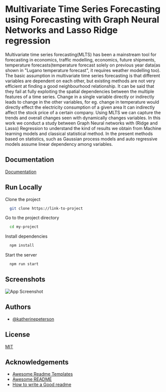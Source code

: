 
# Multivariate Time Series Forecasting using  Forecasting with Graph Neural Networks and Lasso Ridge regression

Multivariate time series forecasting(MLTS) has been a mainstream tool for  forecasting in economics, traffic modelling, economics, future shipments, temperature forecasts(temperature forecast solely on previous year data(as shown in "Lugano temperature forecast", it requires weather modelling too). The basic assumption in multivariate time series forecasting is that different variables are dependent on each other, but existing methods are not very efficient at finding a good neighbourhood relationship. It can be said that they fail at fully exploiting the spatial dependencies between the multiple features of a time series. Change in a single variable directly or indirectly leads to change in the other variables, for eg. change in temperature would directly effect the electricity consumption of a given area  It can indirectly affect the stock price of a certain company. Using MLTS we can capture the trends and overall changes seen with dynamically changes variables. In this work we conduct a study between Graph Neural networks with (Ridge and Lasso) Regression to understand the kind of results we obtain from Machine learning models and classical statistical method. In the present methods based on statistics, such as Gaussian process models and auto regressive models assume linear dependency among variables. 

## Documentation

[Documentation](https://linktodocumentation)


## Run Locally

Clone the project

```bash
  git clone https://link-to-project
```

Go to the project directory

```bash
  cd my-project
```

Install dependencies

```bash
  npm install
```

Start the server

```bash
  npm run start
```


## Screenshots

![App Screenshot](https://via.placeholder.com/468x300?text=App+Screenshot+Here)


## Authors

- [@katherinepeterson](https://www.github.com/octokatherine)


## License

[MIT](https://choosealicense.com/licenses/mit/)


## Acknowledgements

 - [Awesome Readme Templates](https://awesomeopensource.com/project/elangosundar/awesome-README-templates)
 - [Awesome README](https://github.com/matiassingers/awesome-readme)
 - [How to write a Good readme](https://bulldogjob.com/news/449-how-to-write-a-good-readme-for-your-github-project)


